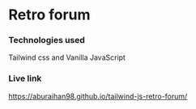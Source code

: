 # Retro forum
### Technologies used
Tailwind css and Vanilla JavaScript
### Live link
https://aburaihan98.github.io/tailwind-js-retro-forum/
